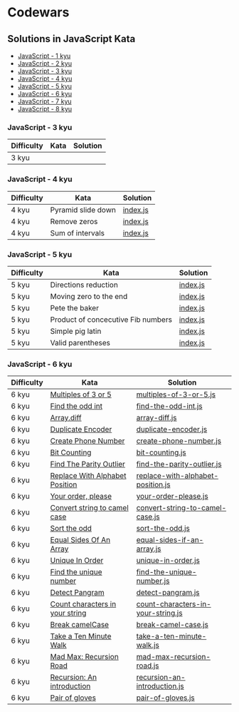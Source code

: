 # Codewars

## Solutions in JavaScript Kata

- [JavaScript - 1 kyu](#javascript---6-kyu)
- [JavaScript - 2 kyu](#javascript---6-kyu)
- [JavaScript - 3 kyu](#javascript---3-kyu)
- [JavaScript - 4 kyu](#javascript---4-kyu)
- [JavaScript - 5 kyu](#javascript---5-kyu)
- [JavaScript - 6 kyu](#javascript---6-kyu)
- [JavaScript - 7 kyu](#javascript---6-kyu)
- [JavaScript - 8 kyu](#javascript---6-kyu)

### JavaScript - 3 kyu

| Difficulty | Kata | Solution |
| ---------- | ---- | -------- |
| 3 kyu      |      |          |

### JavaScript - 4 kyu

| Difficulty | Kata               | Solution                                              |
| ---------- | ------------------ | ----------------------------------------------------- |
| 4 kyu      | Pyramid slide down | [index.js](./4%20kyu/Pyramid%20slide%20down/index.js) |
| 4 kyu      | Remove zeros       | [index.js](./4%20kyu/Remove%20zeros/index.js)         |
| 4 kyu      | Sum of intervals   | [index.js](./4%20kyu/Sum%20of%20intervals/index.js)   |

### JavaScript - 5 kyu

| Difficulty | Kata                               | Solution                                                                  |
| ---------- | ---------------------------------- | ------------------------------------------------------------------------- |
| 5 kyu      | Directions reduction               | [index.js](./5%20kyu/Directions%20reduction/index.js)                     |
| 5 kyu      | Moving zero to the end             | [index.js](./5%20kyu/Moving%20zero%20to%20the%20end)                      |
| 5 kyu      | Pete the baker                     | [index.js](./5%20kyu/Pete%20the%20baker/index.js)                         |
| 5 kyu      | Product of concecutive Fib numbers | [index.js](./5%20kyu/Product%20of%20consecutive%20Fib%20numbers/index.js) |
| 5 kyu      | Simple pig latin                   | [index.js](./5%20kyu/5%20kyu/Simple%20pig%20latin)                        |
| 5 kyu      | Valid parentheses                  | [index.js](./5%20kyu/Valid%20parentheses/index.js)                        |

### JavaScript - 6 kyu

| Difficulty | Kata                                                                                            | Solution                                                                              |
| ---------- | ----------------------------------------------------------------------------------------------- | ------------------------------------------------------------------------------------- |
| 6 kyu      | [Multiples of 3 or 5](https://www.codewars.com/kata/514b92a657cdc65150000006)                   | [multiples-of-3-or-5.js](./JavaScript/multiples-of-3-or-5.js)                         |
| 6 kyu      | [Find the odd int](https://www.codewars.com/kata/54da5a58ea159efa38000836)                      | [find-the-odd-int.js](./JavaScript/find-the-odd-int.js)                               |
| 6 kyu      | [Array.diff](https://www.codewars.com/kata/523f5d21c841566fde000009)                            | [array-diff.js](./JavaScript/array-diff.js)                                           |
| 6 kyu      | [Duplicate Encoder](https://www.codewars.com/kata/54b42f9314d9229fd6000d9c)                     | [duplicate-encoder.js](./JavaScript/duplicate-encoder.js)                             |
| 6 kyu      | [Create Phone Number](https://www.codewars.com/kata/525f50e3b73515a6db000b83)                   | [create-phone-number.js](./JavaScript/create-phone-number.js)                         |
| 6 kyu      | [Bit Counting](https://www.codewars.com/kata/526571aae218b8ee490006f4)                          | [bit-counting.js](./JavaScript/bit-counting.js)                                       |
| 6 kyu      | [Find The Parity Outlier](https://www.codewars.com/kata/5526fc09a1bbd946250002dc)               | [find-the-parity-outlier.js](./JavaScript/find-the-parity-outlier.js)                 |
| 6 kyu      | [Replace With Alphabet Position](https://www.codewars.com/kata/546f922b54af40e1e90001da)        | [replace-with-alphabet-position.js](./JavaScript/replace-with-alphabet-position.js)   |
| 6 kyu      | [Your order, please](https://www.codewars.com/kata/55c45be3b2079eccff00010f)                    | [your-order-please.js](./JavaScript/your-order-please.js)                             |
| 6 kyu      | [Convert string to camel case](https://www.codewars.com/kata/517abf86da9663f1d2000003)          | [convert-string-to-camel-case.js](./JavaScript/convert-string-to-camel-case.js)       |
| 6 kyu      | [Sort the odd](https://www.codewars.com/kata/578aa45ee9fd15ff4600090d)                          | [sort-the-odd.js](./JavaScript/sort-the-odd.js)                                       |
| 6 kyu      | [Equal Sides Of An Array](https://www.codewars.com/kata/5679aa472b8f57fb8c000047)               | [equal-sides-if-an-array.js](./JavaScript/equal-sides-if-an-array.js)                 |
| 6 kyu      | [Unique In Order](https://www.codewars.com/kata/54e6533c92449cc251001667)                       | [unique-in-order.js](./JavaScript/unique-in-order.js)                                 |
| 6 kyu      | [Find the unique number](https://www.codewars.com/kata/585d7d5adb20cf33cb000235)                | [find-the-unique-number.js](./JavaScript/find-the-unique-number.js)                   |
| 6 kyu      | [Detect Pangram](https://www.codewars.com/kata/545cedaa9943f7fe7b000048)                        | [detect-pangram.js](./JavaScript/detect-pangram.js)                                   |
| 6 kyu      | [Count characters in your string](https://www.codewars.com/kata/52efefcbcdf57161d4000091)       | [count-characters-in-your-string.js](./JavaScript/count-characters-in-your-string.js) |
| 6 kyu      | [Break camelCase](https://www.codewars.com/kata/5208f99aee097e6552000148)                       | [break-camel-case.js](./JavaScript/break-camel-case.js)                               |
| 6 kyu      | [Take a Ten Minute Walk](https://www.codewars.com/kata/54da539698b8a2ad76000228)                | [take-a-ten-minute-walk.js](./JavaScript/take-a-ten-minute-walk.js)                   |
| 6 kyu      | [Mad Max: Recursion Road](https://www.codewars.com/kata/57bd0abcb9799763f1001bdc/javascript)    | [mad-max-recursion-road.js](./JavaScript/mad-max-recursion-road.js)                   |
| 6 kyu      | [Recursion: An introduction](https://www.codewars.com/kata/577ff873d648a1c5a9000143/javascript) | [recursion-an-introduction.js](./JavaScript/recursion-an-introduction.js)             |
| 6 kyu      | [Pair of gloves](https://www.codewars.com/kata/58235a167a8cb37e1a0000db/javascript)             | [pair-of-gloves.js](./JavaScript/pair-of-gloves.js)                                   |
